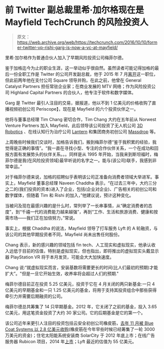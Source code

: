 # 前 Twitter 副总裁里希·加尔格现在是 Mayfield TechCrunch 的风险投资人

> 原文：<https://web.archive.org/web/https://techcrunch.com/2016/10/10/former-twitter-vp-rishi-garg-is-now-a-vc-at-mayfield/>

里希·加尔格作为普通合伙人加入了早期风险投资公司梅菲尔德。

鉴于加格迄今为止的职业生涯，这一举动似乎很自然。虽然读者可能记得加格的最后一份全职工作是 Twitter 的公司开发副总裁，他于 2015 年 7 月[离开](https://web.archive.org/web/20221007145333/http://www.businessinsider.com/twitter-vice-president-rishi-garg-is-leaving-company-2015-6)这一职位，但此前两年他在支付公司 Square 领导并购，在此之前，他曾在 General Catalyst Partners 担任常驻企业家；在商业发展的 MTV 网络；作为风险投资公司 Highland Capital Partners 的合伙人，他专注于软件和数字媒体。

Garg 是 Twitter 最引人注目的交易，据报道，他以不到 1 亿美元的价格收购了直播视频初创公司 Periscope】，现在是 Mayfield 的六个投资伙伴之一。

他将与董事总经理 Tim Chang 密切合作，Tim Chang 大约在五年前从 Norwest Venture Partners 加入 Mayfield，此后领导该公司投资了无人机公司 [3D Robotics](https://web.archive.org/web/20221007145333/https://3dr.com/) 、在线认知行为治疗公司 [Lantern](https://web.archive.org/web/20221007145333/https://golantern.com/) 和集团商务初创公司 [Massdrop](https://web.archive.org/web/20221007145333/https://www.massdrop.com/) 等。

上周晚些时候我们交谈时，加格告诉我们，搬到梅菲尔德“鉴于我积累的经验，我觉得是正确的事情”。“我一直在寻找小型、专注的合作伙伴关系，一个在成功和回报方面有发展势头的伙伴关系。。。同样是从 1995 年开始，当我来到斯坦福时，梅菲尔德是我(在风险投资领域)最早听说的名字之一。能与(该公司)联手，我感到非常幸运。”

对于梅菲尔德来说，加格的招聘似乎表明该公司正准备向消费者领域大举进军。事实上，Mayfield 董事总经理 Naveen Chaddha 表示，“在过去三年中，大约三分之二的(我们投资的资本)进入了企业，包括(企业对企业)、广告相关的初创公司和数字媒体，但随着 Tim 和 Rishi 的加入，”他建议说，预计这种变化。

当被问及现在最感兴趣的是什么时，常列举了一长串事情，从“确定消费者的态度”，到“千禧一代的消费能力越来越强”，再到“工作、生活和旅游消费、健康和按需市场——我们正在加倍努力，”常说。

事实上，根据 Chaddha 的说法，Mayfield 领导了打车服务 Lyft 的 A 轮融资，与该公司的其他早期投资者不同，Mayfield 尚未出售任何股份。

Chang 表示，新的感兴趣的领域包括 fin tech、人工现实和虚拟现实，他承认收入远低于目前的估值，特别是虚拟现实，但也指出，即将推出的虚拟现实头戴显示器 PlayStation VR 将于本月发货，可能会大大加快速度。

Chang 说:“就虚拟现实而言，安装基数将需要更长的时间(比人们最初的预期)才能扩大”。"但是一旦它开始生效，收养率将会超过人们的预期."

梅菲尔德目前正在投资 5.25 亿美元，投资于它在 4 月关闭的两只新基金:一只 4 亿美元的早期基金和一只 1.25 亿美元的基金，将用于支持其投资组合中那些获得牵引力并需要后期融资的公司。

梅菲尔德总共筹集了 14 只早期基金。2012 年，它关闭了之前的基金，投入 3.65 亿美元，用这笔资金投资了大约 30 家公司。它的后期基金是它的第一个。

该公司近年来更引人注目的投资包括云安全初创公司橡皮筋，[去年 11 月被 Blue Coat Systems 以 2.8 亿美元收购](https://web.archive.org/web/20221007145333/http://venturebeat.com/2015/11/07/source-blue-coat-is-buying-cloud-security-startup-elastica-for-more-than-300m/)(橡皮筋在今年早些时候已经筹集了一轮 3000 万美元的资金)；住宅太阳能系统安装商 SolarCity 于 2012 年底上市；在线广告服务器 Rubicon 项目，2014 年[上市](https://web.archive.org/web/20221007145333/http://buzz.money.cnn.com/2012/12/13/solarcity-ipo/)；Lyft 最近的估值为 55 亿美元。